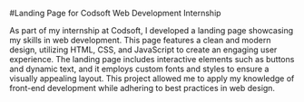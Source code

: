 #Landing Page for Codsoft Web Development Internship

As part of my internship at Codsoft, I developed a landing page showcasing my skills in web development. This page features a clean and modern design, utilizing HTML, CSS, and JavaScript to create an engaging user experience. The landing page includes interactive elements such as buttons and dynamic text, and it employs custom fonts and styles to ensure a visually appealing layout. This project allowed me to apply my knowledge of front-end development while adhering to best practices in web design.
